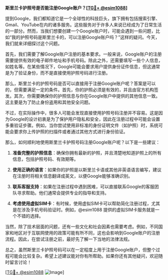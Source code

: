 **斯里兰卡护照号是否能注册Google账户？[[TG💪+ @esim1088](https://t.me/s/esim1088)]**

提到Google，我们都知道它是一个全球性的科技巨头，旗下拥有包括搜索引擎、Gmail、YouTube在内的诸多服务。这些服务对于许多人来说已经成为了日常生活的一部分。然而，当我们想要创建一个Google账户时，可能会遇到一些问题，比如“我的护照号码是斯里兰卡的，可以注册Google账户吗？”这样的疑问。今天，我们就来详细探讨这个问题。

首先，我们需要了解Google账户注册的基本要求。一般来说，Google账户的注册需要提供有效的电子邮件地址和手机号码。除此之外，还需要填写一些个人信息，如姓名等。在某些情况下，Google可能会要求用户提供身份证件信息，但这通常是为了验证身份，而不是直接使用护照号码进行注册。

那么，斯里兰卡的护照号码是否可以直接用于注册Google账户呢？答案是可以的，但需要满足一定的条件。首先，你的护照必须是有效的，并且由官方机构签发。其次，你需要确保你的护照信息与你在Google账户中提供的其他信息一致。这主要是为了防止身份盗用和其他安全问题。

不过，在实际操作中，很多人可能会发现直接使用护照号码注册并不容易。这是因为Google的设计初衷是为了保护用户隐私和安全，因此在注册过程中可能会设置多重验证步骤。例如，当你尝试使用非标准的身份证明文件（如护照）时，系统可能会要求你上传护照的扫描件或者通过其他方式进行身份验证。

那么，如何顺利地使用斯里兰卡护照号码注册Google账户呢？以下是一些建议：

1. **准备完整的护照信息**：确保你拥有最新的护照，并且清楚地知道护照上的所有信息，包括护照号码、有效期等。

2. **使用正确的语言**：如果你的护照是以斯里兰卡语或其他非英语语言编写，建议在注册时将相关信息翻译成英文，以便Google能够准确识别。

3. **联系客服支持**：如果在注册过程中遇到困难，可以直接联系Google的客服团队寻求帮助。他们通常会提供专业的指导和支持。

4. **考虑使用虚拟SIM卡**：有时候，使用虚拟SIM卡可以帮助简化注册过程，尤其是在涉及手机号码验证时。例如，@esim1088 提供的虚拟SIM卡服务就是一个不错的选择。

当然，除了技术层面的问题，还有一些文化和社会因素也需要考虑。例如，不同国家和地区对于互联网使用的政策可能有所不同，这也会影响到Google账户的注册流程。因此，在尝试注册之前，最好先了解一下当地的法律法规。

总之，虽然斯里兰卡护照号码可以在一定程度上用于注册Google账户，但整个过程可能会比较复杂。希望上述建议能对你有所帮助。如果你还有其他疑问，欢迎随时留言讨论！

[[TG💪+ @esim1088](https://t.me/s/esim1088) ![Image](https://i.postimg.cc/4NQfJmqS/Snipaste-2025-05-13-00-14-12.png)]